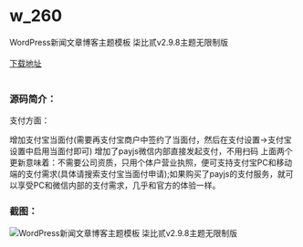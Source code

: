 # w_260
WordPress新闻文章博客主题模板 柒比贰v2.9.8主题无限制版
<br/></br>
[下载地址](https://www.uuid2.com/260.html "下载地址")
<br/></br>
<h3>源码简介：</h3>
<p>支付方面：<p>
<p>增加支付宝当面付(需要再支付宝商户中签约了当面付，然后在支付设置->支付宝设置中启用当面付即可)
增加了payjs微信内部直接发起支付，不用扫码
上面两个更新意味着：不需要公司资质，只用个体户营业执照，便可支持支付宝PC和移动端的支付需求(具体请搜索支付宝当面付申请);如果购买了payjs的支付服务，就可以享受PC和微信内部的支付需求，几乎和官方的体验一样。<p>
<h3>截图：</h3>
<img src="https://www.uuid2.com/wp-content/uploads/img/202105/d492f09564.jpg" alt="WordPress新闻文章博客主题模板 柒比贰v2.9.8主题无限制版">
